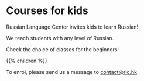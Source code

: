 # Courses for kids

Russian Language Center invites kids to learn Russian!

We teach students with any level of Russian.

Check the choice of classes for the beginners!

{{% children  %}}


<p>To enrol, please send us a message to <a href="mailto:contact@rlc.hk">contact@rlc.hk</a></p>
